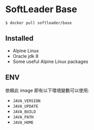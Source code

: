# SoftLeader Base

```
$ docker pull softleader/base
```

## Installed

- Alpine Linux
- Oracle jdk 8
- Some useful Alpine Linux packages

## ENV

依賴此 image 即有以下環境變數可以使用:

- `JAVA_VERSION`
- `JAVA_UPDATE`
- `JAVA_BUILD`
- `JAVA_PATH`
- `JAVA_HOME`
